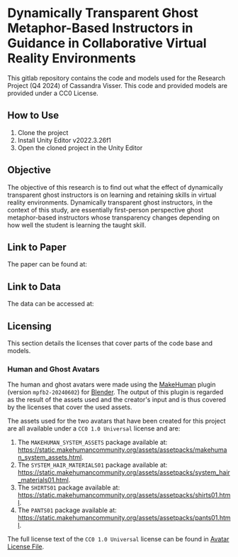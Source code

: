 # Dynamically Transparent Ghost Metaphor-Based Instructors in Guidance in Collaborative Virtual Reality Environments
This gitlab repository contains the code and models used for the Research Project (Q4 2024) of Cassandra Visser.
This code and provided models are provided under a CC0 License.

## How to Use
1. Clone the project
2. Install Unity Editor v2022.3.26f1
3. Open the cloned project in the Unity Editor

## Objective
The objective of this research is to find out what the effect of dynamically transparent ghost instructors is on 
learning and retaining skills in virtual reality environments.
Dynamically transparent ghost instructors, in the context of this study, are essentially first-person perspective ghost 
metaphor-based instructors whose transparency changes depending on how well the student is learning the taught skill.

## Link to Paper
The paper can be found at: 

## Link to Data
The data can be accessed at: 

## Licensing
This section details the licenses that cover parts of the code base and models.

### Human and Ghost Avatars
The human and ghost avatars were made using the [MakeHuman](http://www.makehumancommunity.org/) plugin (version `mpfb2-20240602`) for [Blender](https://www.blender.org/). 
The output of this plugin is regarded as the result of the assets used and the creator's input and is thus covered by the licenses that cover the used assets.

The assets used for the two avatars that have been created for this project are all available under a `CC0 1.0 Universal` license and are:
1. The `MAKEHUMAN_SYSTEM_ASSETS` package available at: https://static.makehumancommunity.org/assets/assetpacks/makehuman_system_assets.html.
2. The `SYSTEM_HAIR_MATERIALS01` package available at: https://static.makehumancommunity.org/assets/assetpacks/system_hair_materials01.html.
3. The `SHIRTS01` package available at: https://static.makehumancommunity.org/assets/assetpacks/shirts01.html.
4. The `PANTS01` package available at: https://static.makehumancommunity.org/assets/assetpacks/pants01.html.

The full license text of the `CC0 1.0 Universal` license can be found in [Avatar License File](LICENSE.AVATARS.md).
